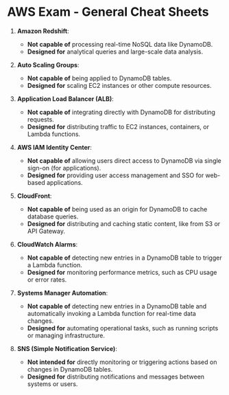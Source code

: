 # AWS Exam - General Cheat Sheets

1. **Amazon Redshift**: 
   - **Not capable of** processing real-time NoSQL data like DynamoDB.
   - **Designed for** analytical queries and large-scale data analysis.

2. **Auto Scaling Groups**:
   - **Not capable of** being applied to DynamoDB tables.
   - **Designed for** scaling EC2 instances or other compute resources.

3. **Application Load Balancer (ALB)**:
   - **Not capable of** integrating directly with DynamoDB for distributing requests.
   - **Designed for** distributing traffic to EC2 instances, containers, or Lambda functions.

4. **AWS IAM Identity Center**:
   - **Not capable of** allowing users direct access to DynamoDB via single sign-on (for applications).
   - **Designed for** providing user access management and SSO for web-based applications.

5. **CloudFront**:
   - **Not capable of** being used as an origin for DynamoDB to cache database queries.
   - **Designed for** distributing and caching static content, like from S3 or API Gateway.

6. **CloudWatch Alarms**:
   - **Not capable of** detecting new entries in a DynamoDB table to trigger a Lambda function.
   - **Designed for** monitoring performance metrics, such as CPU usage or error rates.

7. **Systems Manager Automation**:
   - **Not capable of** detecting new entries in a DynamoDB table and automatically invoking a Lambda function for real-time data changes.
   - **Designed for** automating operational tasks, such as running scripts or managing infrastructure.

8. **SNS (Simple Notification Service)**:
   - **Not intended for** directly monitoring or triggering actions based on changes in DynamoDB tables.
   - **Designed for** distributing notifications and messages between systems or users.

